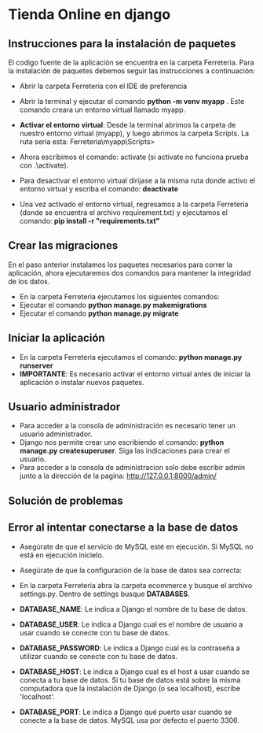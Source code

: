 # Tienda Online en django 

## Instrucciones para la instalación de paquetes

El codigo fuente de la aplicación se encuentra en la carpeta Ferreteria.
Para la instalación de paquetes debemos seguir las instrucciones a continuación:
- Abrir la carpeta Ferreteria con el IDE de preferencia
- Abrir la terminal y ejecutar el comando __python -m venv myapp__ . Este comando creara un entorno 
virtual llamado myapp.
- __Activar el entorno virtual__: Desde la terminal abrimos la carpeta de 
nuestro entorno virtual (myapp), y luego abrimos la carpeta Scripts. La ruta seria esta: Ferreteria\myapp\Scripts>
- Ahora escribimos el comando: activate (si activate no funciona prueba con .\activate).
- Para desactivar el entorno virtual dirijase a la misma ruta donde activo el entorno virtual y escriba el comando: __deactivate__

- Una vez activado el entorno virtual, regresamos a la carpeta Ferreteria (donde se encuentra el archivo requirement.txt) y ejecutamos
el comando: __pip install -r "requirements.txt"__ 

## Crear las migraciones

En el paso anterior instalamos los paquetes necesarios para correr la aplicación, ahora
ejecutaremos dos comandos para mantener la integridad de los datos. 

- En la carpeta Ferreteria ejecutamos los siguientes comandos:
- Ejecutar el comando __python manage.py makemigrations__
- Ejecutar el comando __python manage.py migrate__


## Iniciar la aplicación
- En la carpeta Ferreteria ejecutamos el comando: __python manage.py runserver__
- __IMPORTANTE__: Es necesario activar el entorno virtual antes de iniciar la aplicación o instalar nuevos paquetes.


## Usuario administrador
- Para acceder a la consola de administración es necesario tener un usuario administrador.
- Django nos permite crear uno escribiendo el comando:  __python manage.py createsuperuser__. Siga las indicaciones para crear el usuario.
- Para acceder a la consola de administracion solo debe escribir admin junto a la dirección de la pagina: http://127.0.0.1:8000/admin/

## Solución de problemas

## Error al intentar conectarse a la base de datos
- Asegúrate de que el servicio de MySQL esté en ejecución. Si MySQL no está en ejecución inicielo.
- Asegúrate de que la configuración de la base de datos sea correcta:
- En la carpeta Ferreteria abra la carpeta ecommerce y busque el archivo settings.py. Dentro de settings busque __DATABASES__.

- __DATABASE_NAME__: Le indica a Django el nombre de tu base de datos.
- __DATABASE_USER__: Le indica a Django cual es el nombre de usuario a usar cuando se conecte con tu base de datos.
- __DATABASE_PASSWORD__: Le indica a Django cual es la contraseña a utilizar cuando se conecte con tu base de datos.
- __DATABASE_HOST__: Le indica a Django cual es el host a usar cuando se conecta a tu base de datos. Si tu base de datos está sobre la misma computadora que la instalación de Django (o sea localhost), escribe 'localhost'.
- __DATABASE_PORT__: Le indica a Django qué puerto usar cuando se conecte a la base de datos. MySQL usa por defecto el puerto 3306. 
